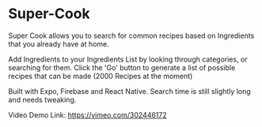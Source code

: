 # Super-Cook 

Super Cook allows you to search for common recipes based on Ingredients that you already have at home. 

Add Ingredients to your Ingredients List by looking through categories, or searching for them. Click the 'Go' button to generate a list of possible recipes that can be made (2000 Recipes at the moment)

Built with Expo, Firebase and React Native. Search time is still slightly long and needs tweaking. 

Video Demo Link: https://vimeo.com/302446172


